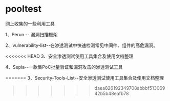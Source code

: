 # pooltest
网上收集的一些利用工具

1、Perun -- 漏洞扫描框架

2、vulnerability-list--在渗透测试中快速检测常见中间件、组件的高危漏洞。

<<<<<<< HEAD
3、安全渗透测试使用工具集合及使用文档整理

4、Sepia--一款集PoC批量验证和漏洞攻击的渗透测试工具

=======
3、Security-Tools-List--安全渗透测试使用工具集合及使用文档整理
>>>>>>> daea826192349708abbbf51306942b5b48eafb78
